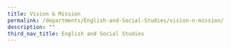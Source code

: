 ```yaml
---
title: Vision & Mission
permalink: /departments/English-and-Social-Studies/vision-n-mission/
description: ""
third_nav_title: English and Social Studies
---
```

